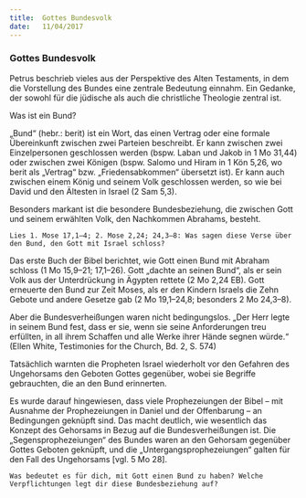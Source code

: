 ```yaml
---
title:  Gottes Bundesvolk
date:   11/04/2017
---
```


### Gottes Bundesvolk 


Petrus beschrieb vieles aus der Perspektive des Alten Testaments, in dem die Vorstellung des Bundes eine zentrale Bedeutung einnahm. Ein Gedanke, der sowohl für die jüdische als auch die christliche Theologie zentral ist. 

Was ist ein Bund? 

„Bund“ (hebr.: berit) ist ein Wort, das einen Vertrag oder eine formale Übereinkunft zwischen zwei Parteien beschreibt. Er kann zwischen zwei Einzelpersonen geschlossen werden (bspw. Laban und Jakob in 1 Mo 31,44) oder zwischen zwei Königen (bspw. Salomo und Hiram in 1 Kön 5,26, wo berit als „Vertrag“ bzw. „Friedensabkommen“ übersetzt ist). Er kann auch zwischen einem König und seinem Volk geschlossen werden, so wie bei David und den Ältesten in Israel (2 Sam 5,3). 

Besonders markant ist die besondere Bundesbeziehung, die zwischen Gott und seinem erwählten Volk, den Nachkommen Abrahams, besteht. 

`Lies 1. Mose 17,1–4; 2. Mose 2,24; 24,3–8: Was sagen diese Verse über den Bund, den Gott mit Israel schloss?` 

Das erste Buch der Bibel berichtet, wie Gott einen Bund mit Abraham schloss (1 Mo 15,9–21; 17,1–26). Gott „dachte an seinen Bund“, als er sein Volk aus der Unterdrückung in Ägypten rettete (2 Mo 2,24 EB). Gott erneuerte den Bund zur Zeit Moses, als er den Kindern Israels die Zehn Gebote und andere Gesetze gab (2 Mo 19,1–24,8; besonders 2 Mo 24,3–8). 

Aber die Bundesverheißungen waren nicht bedingungslos. „Der Herr legte in seinem Bund fest, dass er sie, wenn sie seine Anforderungen treu erfüllten, in all ihrem Schaffen und alle Werke ihrer Hände segnen würde.“ (Ellen White, Testimonies for the Church, Bd. 2, S. 574) 

Tatsächlich warnten die Propheten Israel wiederholt vor den Gefahren des Ungehorsams den Geboten Gottes gegenüber, wobei sie Begriffe gebrauchten, die an den Bund erinnerten. 

Es wurde darauf hingewiesen, dass viele Prophezeiungen der Bibel – mit Ausnahme der Prophezeiungen in Daniel und der Offenbarung – an Bedingungen geknüpft sind. Das macht deutlich, wie wesentlich das Konzept des Gehorsams in Bezug auf die Bundesverheißungen ist. Die „Segensprophezeiungen“ des Bundes waren an den Gehorsam gegenüber Gottes Geboten geknüpft, und die „Untergangsprophezeiungen“ galten für den Fall des Ungehorsams [vgl. 5 Mo 28]. 

`Was bedeutet es für dich, mit Gott einen Bund zu haben? Welche Verpflichtungen legt dir diese Bundesbeziehung auf?` 